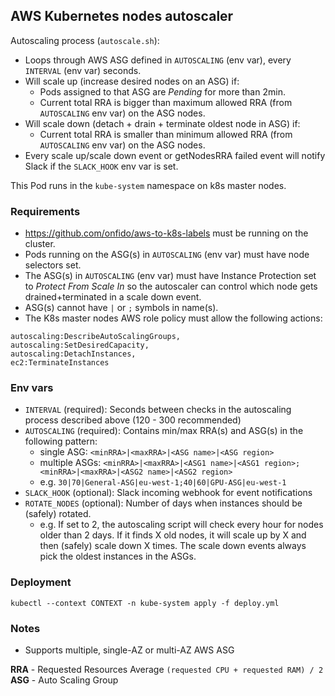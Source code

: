 ## AWS Kubernetes nodes autoscaler

Autoscaling process (`autoscale.sh`):
- Loops through AWS ASG defined in `AUTOSCALING` (env var), every `INTERVAL` (env var) seconds.
- Will scale up (increase desired nodes on an ASG) if:
  - Pods assigned to that ASG are _Pending_ for more than 2min.
  - Current total RRA is bigger than maximum allowed RRA (from `AUTOSCALING` env var) on the ASG nodes.
- Will scale down (detach + drain + terminate oldest node in ASG) if:
  - Current total RRA is smaller than minimum allowed RRA (from `AUTOSCALING` env var) on the ASG nodes.
- Every scale up/scale down event or getNodesRRA failed event will notify Slack if the `SLACK_HOOK` env var is set.

This Pod runs in the `kube-system` namespace on k8s master nodes.

### Requirements

- https://github.com/onfido/aws-to-k8s-labels must be running on the cluster.
- Pods running on the ASG(s) in `AUTOSCALING` (env var) must have node selectors set.
- The ASG(s) in `AUTOSCALING` (env var) must have Instance Protection set to _Protect From Scale In_ so the autoscaler can control which node gets drained+terminated in a scale down event.
- ASG(s) cannot have `|` or `;` symbols in name(s).
- The K8s master nodes AWS role policy must allow the following actions:
```
autoscaling:DescribeAutoScalingGroups,
autoscaling:SetDesiredCapacity,
autoscaling:DetachInstances,
ec2:TerminateInstances
```

### Env vars

- `INTERVAL` (required): Seconds between checks in the autoscaling process described above (120 - 300 recommended)
- `AUTOSCALING` (required): Contains min/max RRA(s) and ASG(s) in the following pattern:
  - single ASG: `<minRRA>|<maxRRA>|<ASG name>|<ASG region>`
  - multiple ASGs: `<minRRA>|<maxRRA>|<ASG1 name>|<ASG1 region>;<minRRA>|<maxRRA>|<ASG2 name>|<ASG2 region>`
  - e.g. `30|70|General-ASG|eu-west-1;40|60|GPU-ASG|eu-west-1`
- `SLACK_HOOK` (optional): Slack incoming webhook for event notifications
- `ROTATE_NODES` (optional): Number of days when instances should be (safely) rotated.
  - e.g. If set to 2, the autoscaling script will check every hour for nodes older than 2 days. If it finds X old nodes, it will scale up by X and then (safely) scale down X times. The scale down events always pick the oldest instances in the ASGs.

### Deployment

```
kubectl --context CONTEXT -n kube-system apply -f deploy.yml
```

### Notes

- Supports multiple, single-AZ or multi-AZ AWS ASG

**RRA** - Requested Resources Average `(requested CPU + requested RAM) / 2`
<br>**ASG** - Auto Scaling Group
